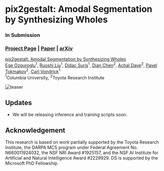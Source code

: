 # pix2gestalt: Amodal Segmentation by Synthesizing Wholes
### In Submission
### [Project Page](https://gestalt.cs.columbia.edu/)  | [Paper](https://gestalt.cs.columbia.edu/static/pix2gestalt.pdf) | [arXiv](https://gestalt.cs.columbia.edu/static/pix2gestalt.pdf)

[pix2gestalt: Amodal Segmentation by Synthesizing Wholes](https://gestalt.cs.columbia.edu/)  
 [Ege Ozguroglu](https://egeozguroglu.github.io/)<sup>1</sup>, [Ruoshi Liu](https://ruoshiliu.github.io/)<sup>1</sup>, [Dídac Surís](https://www.didacsuris.com/)<sup>1</sup>, [Dian Chen](https://scholar.google.com/citations?user=zdAyna8AAAAJ&hl=en)<sup>2</sup>, [Achal Dave](https://www.achaldave.com/)<sup>2</sup>, [Pavel Tokmakov](https://pvtokmakov.github.io/home/)<sup>2</sup>, [Carl Vondrick](https://www.cs.columbia.edu/~vondrick/)<sup>1</sup> <br>
 <sup>1</sup>Columbia University, <sup>2</sup>Toyota Research Institute


![teaser](./assets/teaser.gif "Teaser")

 ## Updates
- We will be releasing inference and training scripts soon. 

##  Acknowledgement
This research is based on work partially supported by the Toyota Research Institute, the DARPA MCS program under Federal Agreement No. N660011924032, the NSF NRI Award \#1925157, and the NSF AI Institute for Artificial and Natural Intelligence Award \#2229929. DS is supported by the Microsoft PhD Fellowship.
